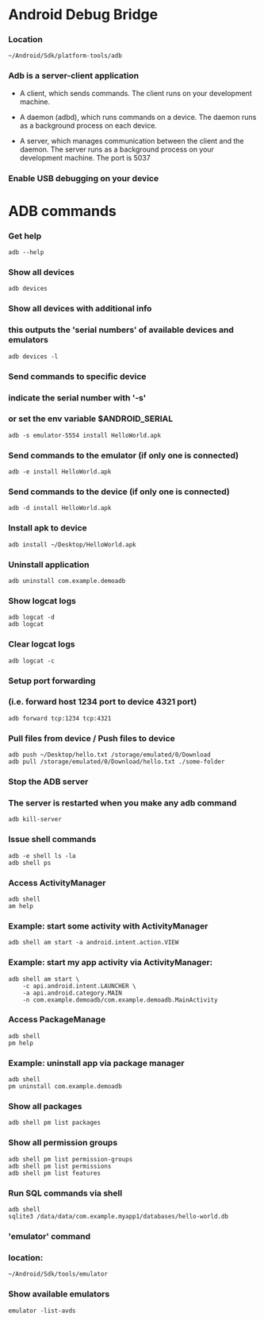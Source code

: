 # Android Debug Bridge

### Location
```
~/Android/Sdk/platform-tools/adb
```

### Adb is a server-client application
- A client, which sends commands. The client runs on your development machine. 

- A daemon (adbd), which runs commands on a device. 
The daemon runs as a background process on each device.

- A server, which manages communication between the client and the daemon. 
The server runs as a background process on your development machine.
The port is 5037


### Enable USB debugging on your device


# ADB commands
### Get help
```
adb --help
```

### Show all devices
```
adb devices
```

### Show all devices with additional info
### this outputs the 'serial numbers' of available devices and emulators
```
adb devices -l
```

### Send commands to specific device
### indicate the serial number with '-s'
### or set the env variable $ANDROID_SERIAL
```
adb -s emulator-5554 install HelloWorld.apk
```

### Send commands to the emulator (if only one is connected)
```
adb -e install HelloWorld.apk
```

### Send commands to the device (if only one is connected)
```
adb -d install HelloWorld.apk
```

### Install apk to device
```
adb install ~/Desktop/HelloWorld.apk
```

### Uninstall application
```
adb uninstall com.example.demoadb
```

### Show logcat logs
```
adb logcat -d
adb logcat 
```

### Clear logcat logs
```
adb logcat -c
```

### Setup port forwarding
### (i.e. forward host 1234 port to device 4321 port)
```
adb forward tcp:1234 tcp:4321
```

### Pull files from device / Push files to device
```
adb push ~/Desktop/hello.txt /storage/emulated/0/Download
adb pull /storage/emulated/0/Download/hello.txt ./some-folder
```

### Stop the ADB server
### The server is restarted when you make any adb command
```
adb kill-server
```

### Issue shell commands
```
adb -e shell ls -la
adb shell ps 
```

### Access ActivityManager
```
adb shell
am help
```

### Example: start some activity with ActivityManager
```
adb shell am start -a android.intent.action.VIEW
```

### Example: start my app activity via ActivityManager:
```
adb shell am start \
    -c api.android.intent.LAUNCHER \
    -a api.android.category.MAIN 
    -n com.example.demoadb/com.example.demoadb.MainActivity
```

### Access PackageManage
```
adb shell
pm help
```

### Example: uninstall app via package manager
```
adb shell
pm uninstall com.example.demoadb
```

### Show all packages
```
adb shell pm list packages
```

### Show all permission groups
```
adb shell pm list permission-groups
adb shell pm list permissions
adb shell pm list features
```


### Run SQL commands via shell

```
adb shell
sqlite3 /data/data/com.example.myapp1/databases/hello-world.db
```











### 'emulator' command
### location:
```
~/Android/Sdk/tools/emulator
```

### Show available emulators
```
emulator -list-avds
```
